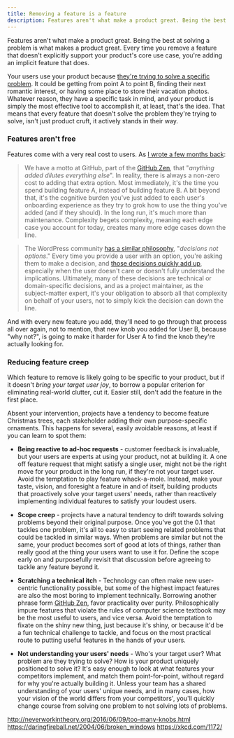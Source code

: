 ```yaml
---
title: Removing a feature is a feature
description: Features aren't what make a product great. Being the best at solving a problem is what makes a product great. Every time you remove a feature that doesn't support your product's core use case, you're adding an implicit feature that does.
---
```


Features aren't what make a product great. Being the best at solving a problem is what makes a product great. Every time you remove a feature that doesn't explicitly support your product's core use case, you're adding an implicit feature that does.

Your users use your product because [they're trying to solve a specific problem](https://strategyn.com/jobs-to-be-done/). It could be getting from point A to point B, finding their next romantic interest, or having some place to store their vacation photos. Whatever reason, they have a specific task in mind, and your product is simply the most effective tool to accomplish it, at least, that's the idea. That means that every feature that doesn't solve the problem they're trying to solve, isn't just product cruft, it actively stands in their way.

### Features aren't free

Features come with a very real cost to users. As [I wrote a few months back](http://ben.balter.com/2016/03/08/optimizing-for-power-users-and-edge-cases/):

> We have a motto at GitHub, part of the [GitHub Zen](http://ben.balter.com/2015/08/12/the-zen-of-github/), that "*anything added dilutes everything else*". In reality, there is always a non-zero cost to adding that extra option. Most immediately, it's the time you spend building feature A, instead of building feature B. A bit beyond that, it's the cognitive burden you've just added to each user's onboarding experience as they try to grok how to use the thing you've added (and if they should). In the long run, it's much more than maintenance. Complexity begets complexity, meaning each edge case you account for today, creates many more edge cases down the line.

> The WordPress community [has a similar philosophy](https://wordpress.org/about/philosophy/), "*decisions not options*." Every time you provide a user with an option, you're asking them to make a decision, and [those decisions quickly add up](https://en.wikipedia.org/wiki/Analysis_paralysis), especially when the user doesn't care or doesn't fully understand the implications. Ultimately, many of these decisions are technical or domain-specific decisions, and as a project maintainer, as the subject-matter expert, it's your obligation to absorb all that complexity on behalf of your users, not to simply kick the decision can down the line.

And with every new feature you add, they'll need to go through that process all over again, not to mention, that new knob you added for User B, because "why not?", is going to make it harder for User A to find the knob they're actually looking for.

### Reducing feature creep

Which feature to remove is likely going to be specific to your product, but if it doesn't *bring your target user joy*, to borrow a popular criterion for eliminating real-world clutter, cut it. Easier still, don't add the feature in the first place.

Absent your intervention, projects have a tendency to become feature Christmas trees, each stakeholder adding their own purpose-specific ornaments. This happens for several, easily avoidable reasons, at least if you can learn to spot them:

* **Being reactive to ad-hoc requests** - customer feedback is invaluable, but your users are experts at using your product, not at building it. A one off feature request that might satisfy a single user, might not be the right move for your product in the long run, if they're not your target user. Avoid the temptation to play feature whack-a-mole. Instead, make your taste, vision, and foresight a feature in and of itself, building products that proactively solve your target users' needs, rather than reactively implementing individual features to satisfy your loudest users.

* **Scope creep** - projects have a natural tendency to drift towards solving problems beyond their original purpose. Once you've got the 0.1 that tackles one problem, it's all to easy to start seeing related problems that could be tackled in similar ways. When problems are similar but not the same, your product becomes sort of good at lots of things, rather than really good at the thing your users want to use it for. Define the scope early on and purposefully revisit that discussion before agreeing to tackle any feature beyond it.

* **Scratching a technical itch** - Technology can often make new user-centric functionality possible, but some of the highest impact features are also the most boring to implement technically. Borrowing another phrase form [GitHub Zen](http://ben.balter.com/2015/08/12/the-zen-of-github/), favor practicality over purity. Philosophically impure features that violate the rules of computer science textbook may be the most useful to users, and vice versa. Avoid the temptation to fixate on the shiny new thing, just because it's shiny, or because it'd be a fun technical challenge to tackle, and focus on the most practical route to putting useful features in the hands of your users.

* **Not understanding your users' needs** - Who's your target user? What problem are they trying to solve? How is your product uniquely positioned to solve it? It's easy enough to look at what features your competitors implement, and match them point-for-point, without regard for why you're actually building it. Unless your team has a shared understanding of your users' unique needs, and in many cases, how your vision of the world differs from your competitors', you'll quickly change course from solving one problem to not solving lots of problems.


http://neverworkintheory.org/2016/06/09/too-many-knobs.html
https://daringfireball.net/2004/06/broken_windows
https://xkcd.com/1172/
